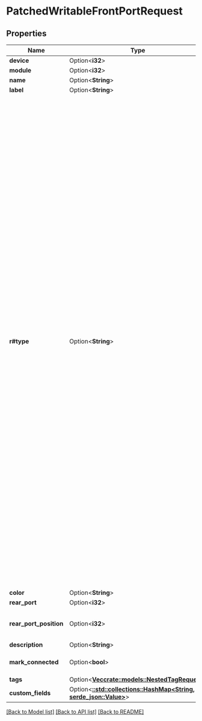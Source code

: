 # PatchedWritableFrontPortRequest

## Properties

Name | Type | Description | Notes
------------ | ------------- | ------------- | -------------
**device** | Option<**i32**> |  | [optional]
**module** | Option<**i32**> |  | [optional]
**name** | Option<**String**> |  | [optional]
**label** | Option<**String**> | Physical label | [optional]
**r#type** | Option<**String**> | * `8p8c` - 8P8C * `8p6c` - 8P6C * `8p4c` - 8P4C * `8p2c` - 8P2C * `6p6c` - 6P6C * `6p4c` - 6P4C * `6p2c` - 6P2C * `4p4c` - 4P4C * `4p2c` - 4P2C * `gg45` - GG45 * `tera-4p` - TERA 4P * `tera-2p` - TERA 2P * `tera-1p` - TERA 1P * `110-punch` - 110 Punch * `bnc` - BNC * `f` - F Connector * `n` - N Connector * `mrj21` - MRJ21 * `fc` - FC * `lc` - LC * `lc-pc` - LC/PC * `lc-upc` - LC/UPC * `lc-apc` - LC/APC * `lsh` - LSH * `lsh-pc` - LSH/PC * `lsh-upc` - LSH/UPC * `lsh-apc` - LSH/APC * `lx5` - LX.5 * `lx5-pc` - LX.5/PC * `lx5-upc` - LX.5/UPC * `lx5-apc` - LX.5/APC * `mpo` - MPO * `mtrj` - MTRJ * `sc` - SC * `sc-pc` - SC/PC * `sc-upc` - SC/UPC * `sc-apc` - SC/APC * `st` - ST * `cs` - CS * `sn` - SN * `sma-905` - SMA 905 * `sma-906` - SMA 906 * `urm-p2` - URM-P2 * `urm-p4` - URM-P4 * `urm-p8` - URM-P8 * `splice` - Splice * `other` - Other | [optional]
**color** | Option<**String**> |  | [optional]
**rear_port** | Option<**i32**> |  | [optional]
**rear_port_position** | Option<**i32**> | Mapped position on corresponding rear port | [optional]
**description** | Option<**String**> |  | [optional]
**mark_connected** | Option<**bool**> | Treat as if a cable is connected | [optional]
**tags** | Option<[**Vec<crate::models::NestedTagRequest>**](NestedTagRequest.md)> |  | [optional]
**custom_fields** | Option<[**::std::collections::HashMap<String, serde_json::Value>**](serde_json::Value.md)> |  | [optional]

[[Back to Model list]](../README.md#documentation-for-models) [[Back to API list]](../README.md#documentation-for-api-endpoints) [[Back to README]](../README.md)



